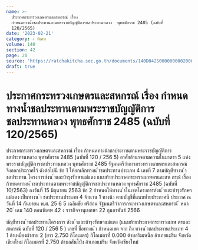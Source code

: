 ```yaml
---
name: >-
  ประกาศกระทรวงเกษตรและสหกรณ์ เรื่อง
  กำหนดทางน้ำชลประทานตามพระราชบัญญัติการชลประทานหลวง  พุทธศักราช 2485 (ฉบับที่
  120/2565)
date: '2023-02-21'
category: ง พิเศษ
volume: 140
section: 42
page: 20
source: 'https://ratchakitcha.soc.go.th/documents/140D042S0000000002000.pdf'
draft: true
---
```


# ประกาศกระทรวงเกษตรและสหกรณ์ เรื่อง กำหนดทางน้ำชลประทานตามพระราชบัญญัติการชลประทานหลวง  พุทธศักราช 2485 (ฉบับที่ 120/2565)

ประกาศกระทรวงเกษตรและสหกรณ์ เรื่อง ก้าหนดทางน้าชลประทานตามพระราชบัญญัติการชลประทานหลวง พุทธศักราช 2485 (ฉบับที่ 120 / 256 5) อาศัยอ้านาจตามความในมาตรา 5 แห่งพระราชบัญญัติการชลประทานหลวง พุทธศักราช 2485 รัฐมนตรีว่าการกระทรวงเกษตรและสหกรณ์ จึงออกประกาศไว้ ดังต่อไปนี ข้อ 1 ให้ยกเลิกทางน ้าชลประทานประเภท 4 เลขที่ 7 ตามบัญชีทางน ้าชลประทาน โครงการส่งน ้าและบ้ารุงรักษาแม่แตง แนบท้ายประกาศกระทรวงเกษตรและสห กรณ์ เรื่อง ก้าหนดทางน ้าชลประทานตามพระราชบัญญัติการชลประทานหลวง พุทธศักราช 2485 (ฉบับที่ 10/2563) ลงวันที่ 15 มิถุนายน 2563 ข้อ 2 ก้าหนดให้ทางน ้าในเขตโครงการส่งน ้าและบ้ารุงรักษาแม่แตง เป็นทางน ้า ชลประทานประเภท 4 จ้านวน 1 ทางน้า ตามบัญชีที่แนบท้ำยประกาศนี ประกาศ ณ วันที่ 14 กันยายน พ.ศ. 25 6 5 เฉลิมชัย ศรีอ่อน รัฐมนตรีว่าการกระทรวงเกษตรและสหกรณ์ ้ หนา 20 ่ เลม 140 ตอนพิเศษ 42 ง ราชกิจจานุเบกษา 22 กุมภาพันธ์ 2566

บัญชีทางน ้าชลประทานโครงการ ส่งน ้าและบ้ารุงรักษาแม่แตง (แนบท้ายประกาศกระทรวงเกษ ตรและสหกรณ์ ฉบับที่ 120 / 256 5 ) เลขที่ ชื่อทางน ้า ก้าหนดเขต จาก ถึง ทางน ้าชลประทานประเภท 4 1 ล้าเหมืองผ่าสาย 2 (ยาว 2.750 กิโลเมตร) กิโลเมตรที่ 0.000 ต้าบลริมเหนือ อ้าเภอแม่ริม จังหวัดเชียงใหม่ กิโลเมตรที่ 2.750 ต้าบลสันโป่ง อ้าเภอแม่ริม จังหวัดเชียงใหม่
